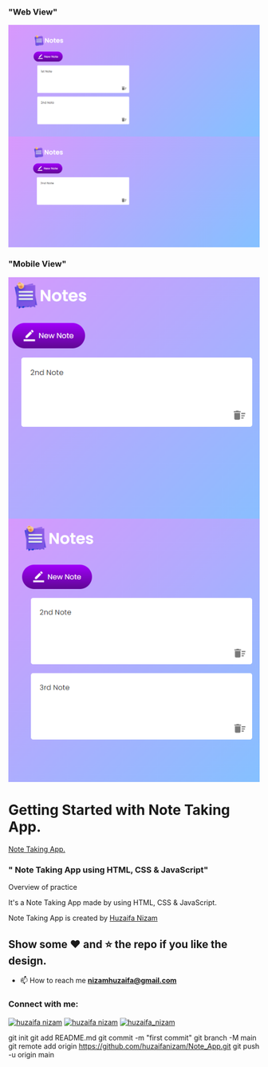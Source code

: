 ### "Web View"
<img src="./img/1.web.png" alt="GitHUB" align="center" >
<img src="./img/2.web.png" alt="GitHUB" align="center" >

### "Mobile View"
<img src="./img/3.mobile.png" alt="GitHUB" align="center" >
<img src="./img/4.mobile.png" alt="GitHUB" align="center" >


# Getting Started with Note Taking App.

<a href="https://huzaifanizam.github.io/Note_App/" target="blank">Note Taking App.</a>


### " Note Taking App using HTML, CSS &amp; JavaScript"

Overview of practice

It's a  Note Taking App made by using HTML, CSS &amp; JavaScript.

Note Taking App is created by [Huzaifa Nizam](https://www.linkedin.com/in/huzaifa-nizam-741631264) 
## Show some :heart: and :star: the repo if you like the design.

- 📫 How to reach me **nizamhuzaifa@gmail.com**


<h3 align="left">Connect with me:</h3>
<p align="left">
<a href="https://linkedin.com/in/huzaifa nizam" target="blank"><img align="center" src="https://raw.githubusercontent.com/rahuldkjain/github-profile-readme-generator/master/src/images/icons/Social/linked-in-alt.svg" alt="huzaifa nizam" height="30" width="40" /></a>
<a href="https://fb.com/huzaifa nizam" target="blank"><img align="center" src="https://raw.githubusercontent.com/rahuldkjain/github-profile-readme-generator/master/src/images/icons/Social/facebook.svg" alt="huzaifa nizam" height="30" width="40" /></a>
<a href="https://instagram.com/huzaifa_nizam" target="blank"><img align="center" src="https://raw.githubusercontent.com/rahuldkjain/github-profile-readme-generator/master/src/images/icons/Social/instagram.svg" alt="huzaifa_nizam" height="30" width="40" /></a>
</p>


git init
git add README.md
git commit -m "first commit"
git branch -M main
git remote add origin https://github.com/huzaifanizam/Note_App.git
git push -u origin main